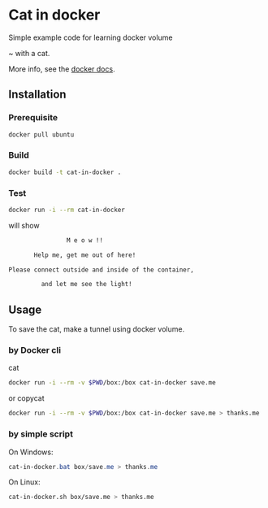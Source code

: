 # Cat in docker

Simple example code for learning docker volume

~ with a cat.

More info, see the [docker docs](https://docs.docker.com/).

## Installation

### Prerequisite

```sh
docker pull ubuntu
```

### Build

```sh
docker build -t cat-in-docker .
```

### Test

```sh
docker run -i --rm cat-in-docker
```

will show

```txt
                M e o w !!

       Help me, get me out of here!

Please connect outside and inside of the container,

         and let me see the light!
```

## Usage

To save the cat, make a tunnel using docker volume.

### by Docker cli

cat

```sh
docker run -i --rm -v $PWD/box:/box cat-in-docker save.me
```

or copycat

```sh
docker run -i --rm -v $PWD/box:/box cat-in-docker save.me > thanks.me
```

### by simple script

On Windows:

```powershell
cat-in-docker.bat box/save.me > thanks.me
```

On Linux:

```sh
cat-in-docker.sh box/save.me > thanks.me
```